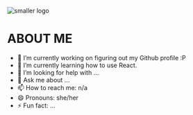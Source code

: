![smaller logo](https://github.com/user-attachments/assets/7fe157e1-4bcd-46d9-b44b-3122aa5b907f)

# ABOUT ME

- 🔭 I’m currently working on figuring out my Github profile :P
- 🌱 I’m currently learning how to use React.
- 🤔 I’m looking for help with ...
- 💬 Ask me about ...
- 📫 How to reach me: n/a
- 😄 Pronouns: she/her
- ⚡ Fun fact: ...

<!--
![<Badge Name>](https://img.shields.io/badge/<Badge Text>-<Background Color>?style=for-the-badge&logo=<Icon Name>&logoColor=<Logo Color>)

**nageki/nageki** is a ✨ _special_ ✨ repository because its `README.md` (this file) appears on your GitHub profile.

Here are some ideas to get you started:

- 🔭 I’m currently working on ...
- 🌱 I’m currently learning ...
- 👯 I’m looking to collaborate on ...
- 🤔 I’m looking for help with ...
- 💬 Ask me about ...
- 📫 How to reach me: ...
- 😄 Pronouns: ...
- ⚡ Fun fact: ...
-->
